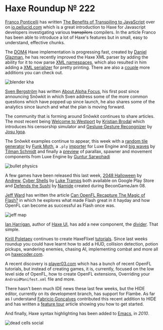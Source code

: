 [_template]: ../templates/roundup.html
[date]: / "2014-10-22 14:22:00"
[modified]: / "2014-10-23 15:25:00"
[published]: / "2014-10-22 14:22:00"
[“”]: a ""
# Haxe Roundup № 222

[Franco Ponticelli][tw1] has written [The Benefits of Transpiling to JavaScript][l1]
over on [io.pellucid.com] which is a great introduction to Haxe for Javascript
developers investigating various ~~transpilers~~ compilers. In the article Franco
has been able to introduce a lot of Haxe's features but in small, easy to understand,
effective chunks.

The [DOM4] Haxe implementation is progressing fast, created by [Daniel Glazman][tw2],
he has recently improved the Haxe XML parser by adding the ability for it to now
parse [XML namespaces], which also resulted in him adding a [XML serializer] for pretty
printing. There are also a [couple][l2] more additions you can check out.

![blender kha](/img/222/blender-kha.png "@luboslenco using Blender nodes to create materials for Kha")

[Sven Bergström][tw3] has written [About Alpha Focus][l3], his first post since 
announcing Snõwkit in which Sven address some of the more common questions which have
popped up since launch, he also shares some of the analytics since launch and what the
plan is moving forward.

The community that is forming around Snõwkit continues to share articles. The most
recent being [Welcome to Westport] by [Kristian Brodal][tw4] which introduces his
censorship simulator and [Gesluxe Gesture Recongnizer] by [Josu Igoa][tw5].

The Snõwkit examples continue to appear, this week with a [random tile generator] 
by [Funk Moth][tw6], a `.ply` [importer][l4] for Luxe Engine and [big waves]
by [Tilman Schmidt][tw7] and finally a [preview][l5] of parallax, spawner and
movement components from Luxe Engine by [Guntur Sarwohadi][tw8]

![bullet physics](/img/222/z34.gif "Snõwkit bullet physics example by @dazKind")

A few games have been released this last week, [2048 Halloween] by [Andrew][tw9],
[Cyber Shells] by [Luke Tramps][tw11] both available on Google Play Store and
[Defends the Sushi] by [Namide][tw10] created during BeconGameJam 08.

[Jeff Ward][tw12] has written the article [Can OpenFL Recapture The Magic of Flash?][l6]
in which he explores what made Flash great in it hayday and how OpenFL can become
as successful as Flash once was.

![jeff map](/img/222/map.png "The reader map of @Jeff__Ward's OpenFL Haxe article")

[Ian Harrigan][tw13], author of [Haxe UI], has add a new component, the [divider]. 
That simple.

[Kirill Poletaev][tw14] continues to create HaxeFlixel [tutorials]. Since last
weeks roundup you could have learnt how to add a HUD, collision detection, potion
pickups, wandering enemies, chasing AI, implementing combat and more all on
[haxecoder.com].

A recent discovery is [player03.com] which has a bunch of recent OpenFL tutorials,
but instead of creating games, it is, currently, focused on the low level side of 
OpenFL, how to create OpenFL extensions, Overriding your `AndroidManifest.xml` file
and more.

There hasn't been much IDE news these last few weeks, but the HIDE editor, currently
on its development branch, has support for Flambe. As far as I understand
[Fabricio Gonçalves][tw15] contributed this recent addition to HIDE and has
written a [feature tour][l7] article showing you how to get started.

And finally, Haxe syntax highlighting has been added to [Emacs], in _2010_.

![dead cells social](/img/222/deadcells.png "Tonight, we camp outside in DeadCells. Wait. What was that noise? via @deepnightfr")

[tw1]: https://twitter.com/fponticelli "@fponticelli on Twitter"
[tw2]: https://twitter.com/glazou "@glazou on Twitter"
[tw3]: https://twitter.com/___discovery "@___discovery on Twitter"
[tw4]: https://twitter.com/KristianBrodal "@KristianBrodal on Twitter"
[tw5]: https://twitter.com/jigoa "@jigoa on Twitter"
[tw6]: https://twitter.com/_funkmoth "@_funkmoth on Twitter"
[tw7]: https://twitter.com/KeyMaster_ "@KeyMaster_ on Twitter"
[tw8]: https://twitter.com/gsarwohadi "@gsarwohadi on Twitter"
[tw9]: https://twitter.com/and_r3w "@and_r3w on Twitter"
[tw10]: https://twitter.com/_namide "@_namide on Twitter"
[tw11]: https://twitter.com/LukeTramps "@LukeTramps on Twitter"
[tw12]: https://twitter.com/Jeff__Ward "@Jeff__Ward on Twitter"
[tw13]: https://twitter.com/IanHarrigan1982 "@IanHarrigan1982 on Twitter"
[tw14]: https://twitter.com/kircode "@kircode on Twitter"
[tw15]: https://twitter.com/Espigah "@Espigah on Twitter"
	
[emacs]: https://github.com/pdorrell/emacs-site-lisp/blob/master/haxe-mode.el "Haxe support for Emacs"
[player03.com]: http://player03.com "I Call Haxe!"
[haxecoder.com]: http://haxecoder.com/ "Haxe Coder"
[tutorials]: http://haxecoder.com/category.php?id=7 "HaxeFlixel Tutorials"
[haxe ui]: http://haxeui.org "Create cross-platform, rich user interfaces"
[divider]: http://haxeui.org/forum/posts/list/0/17.page#49 "HaxeUI Divider Component"
[cyber shells]: https://play.google.com/store/apps/details?id=com.luketramps.cybershells "Cyber Shells on Google Play Store"
[defends the sushi]: http://namide.com/en/post/defends-sushi "Defends The Sushi!"
[2048 halloween]: https://play.google.com/store/apps/details?id=com.mokogames.halloween2048 "2048 Halloween on Google Play Store"
[big waves]: https://twitter.com/KeyMaster_/status/523512884693700608 "Big Waves using Luxe Engine"
[random tile generator]: https://twitter.com/_funkmoth/status/523960168988811264 "Random Tile Generator using Luxe Engine"
[io.pellucid.com]: http://io.pellucid.com "Pellucid Analytics"
[dom4]: https://github.com/therealglazou/dom4 "DOM4 on GitHub"
[xml namespaces]: https://github.com/therealglazou/dom4/blob/master/dom4/utils/Parser.hx "XML Namespaces on GitHub"
[xml serializer]: https://github.com/therealglazou/dom4/blob/master/dom4/utils/Serializer.hx "XML Serializer on GitHub"
[welcome to westport]: http://snowkit.org/2014/10/16/welcome-to-westport/ "Welcome to Westport!"
[Gesluxe Gesture Recongnizer]: http://snowkit.org/2014/10/22/gesluxe-gesture-recognizer/ "Gesluxe Gesture Recognizer"
	
[l1]: http://io.pellucid.com/blog/the-benefits-of-transpiling-to-javascript "The Benefits of Transpiling to JavaScript"
[l2]: http://quaxe.org/index.php?post/2014/10/21/XML-Namespaces "DOM4 Progress | Quaxe"
[l3]: http://snowkit.org/2014/10/17/about-alpha-focus/ "About Alpha Focus"
[l4]: https://twitter.com/KeyMaster_/status/524896283186970624 ".ply Importer for Luxe Engine"
[l5]: https://twitter.com/gsarwohadi/status/523058368743624705 "Luxe Engine Components"
[l6]: http://jcward.com/Can+OpenFL+Recapture+The+Magic+of+Flash "Can OpenFL Recapture The Magic of Flash"
[l7]: http://fabriciodezain.wordpress.com/2014/10/14/haxe-hide-flambe/ "Haxe, HIDE and Flambe"
